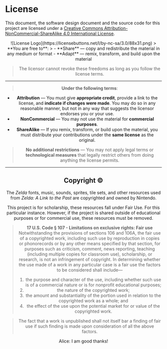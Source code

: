 License
===================
This document, the software design document and the source code for this project are licensed under a [Creative Commons Attribution-NonCommercial-ShareAlike 4.0 International License](https://creativecommons.org/licenses/by-nc-sa/4.0/legalcode). 

<center>![License Logo](https://licensebuttons.net/l/by-nc-sa/3.0/88x31.png)
> **You are free to**:
> 
 - **Share** — copy and redistribute the material in any medium or format
 - **Adapt** — remix, transform, and build upon the material

> The licensor cannot revoke these freedoms as long as you follow the license terms.

----------
> **Under the following terms**:
>
 - **Attribution** — You must give **appropriate credit**, provide a link to the license, and **indicate if changes were made**. You may do so in any reasonable manner, but not in any way that suggests the licensor endorses you or your use.
 - **NonCommercial** — You may not use the material for **commercial purposes**.
 - **ShareAlike** — If you remix, transform, or build upon the material, you must distribute your contributions under the **same license** as the original.
 
> **No additional restrictions** — You may not apply legal terms or **technological measures** that legally restrict others from doing anything the license permits.

----------

Copyright &copy;
-------------
The *Zelda* fonts, music, sounds, sprites, tile sets, and other resources used from *Zelda: A Link to the Past* are copyrighted and owned by Nintendo.

This project is for scholarship, these resources fall under Fair Use.  For this particular instance.  However, if the project is shared outside of educational purposes or for commercial use, these resources must be removed.

> **17 U.S. Code § 107 - Limitations on exclusive rights: Fair use**
Notwithstanding the provisions of sections 106 and 106A, the fair use of a copyrighted work, including such use by reproduction in copies or phonorecords or by any other means specified by that section, for purposes such as criticism, comment, news reporting, teaching (including multiple copies for classroom use), scholarship, or research, is not an infringement of copyright. In determining whether the use made of a work in any particular case is a fair use the factors to be considered shall include—
>
> 1.  the purpose and character of the use, including whether such use is of a commercial nature or is for nonprofit educational purposes; 
> 2. the nature of the copyrighted work; 
> 3. the amount and substantiality of the portion used in relation to the copyrighted work as a whole; and 
> 4.  the effect of the use upon the potential market for or value of the copyrighted work. 

>The fact that a work is unpublished shall not itself bar a finding of fair use if such finding is made upon consideration of all the above factors.

<!-- ### UML diagrams

<!-- You can also render sequence diagrams like this:

<!-- ```sequence
Alice->Bob: Hello Bob, how are you?
Note right of Bob: Bob thinks
Bob-->Alice: I am good thanks!
<!-- ```

<!-- And flow charts like this:

<!-- ```flow
st=>start: Start
e=>end
op=>operation: My Operation
cond=>condition: Yes or No?

st->op->cond
cond(yes)->e
cond(no)->op
```
-->
